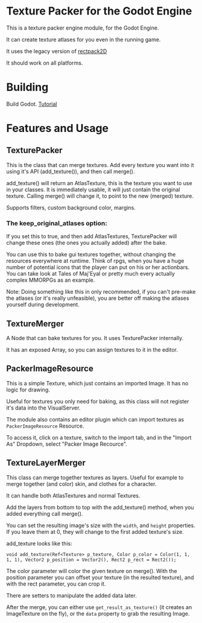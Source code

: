 # Texture Packer for the Godot Engine

This is a texture packer engine module, for the Godot Engine.

It can create texture atlases for you even in the running game.

It uses the legacy version of [rectpack2D](https://github.com/TeamHypersomnia/rectpack2D/tree/legacy)

It should work on all platforms.

# Building

Build Godot. [Tutorial](https://docs.godotengine.org/en/latest/development/compiling/index.html)

# Features and Usage

## TexturePacker

This is the class that can merge textures. Add every texture you want into it using it's API (add_texture()), and then call merge().

add_texture() will return an AtlasTexture, this is the texture you want to use in your classes. It is immediately usable, it will just contain the original texture. Calling merge() will change it, to point to the new (merged) texture.

Supports filters, custom background color, margins.

### The keep_original_atlases option:

If you set this to true, and then add AtlasTextures, TexturePacker will change these ones (the ones you actually added)
after the bake.

You can use this to bake gui textures together, without changing the resources everywhere at runtime.
Think of rpgs, when you have a huge number of potential icons that the player can put on his or her actionbars.
You can take look at Tales of Maj'Eyal or pretty much every actually complex MMORPGs as an example.

Note: Doing something like this in only recommended, if you can't pre-make the atlases (or it's really unfeasible), you are better off
making the atlases yourself during development.

## TextureMerger

A Node that can bake textures for you. It uses TexturePacker internally.

It has an exposed Array, so you can assign textures to it in the editor.

## PackerImageResource

This is a simple Texture, which just contains an imported Image. It has no logic for drawing.

Useful for textures you only need for baking, as this class will not register it's data into the VisualServer.

The module also contains an editor plugin which can import textures as `PackerImageResource` Resource.

To access it, click on a texture, switch to the import tab, and in the "Import As" Dropdown, select "Packer Image Recource".

## TextureLayerMerger

This class can merge together textures as layers. Useful for example to merge together (and color) skin, and clothes for a character.

It can handle both AtlasTextures and normal Textures.

Add the layers from bottom to top with the add_texture() method, when you added everything call merge().

You can set the resulting image's size with the `width`, and `height` properties. If you leave them at 0, they will
change to the first added texture's size.

add_texture looks like this:

```
void add_texture(Ref<Texture> p_texture, Color p_color = Color(1, 1, 1, 1), Vector2 p_position = Vector2(), Rect2 p_rect = Rect2());
```

The color parameter will color the given texture on merge().
With the position parameter you can offset your texture (in the resulted texture), and with the rect parameter, you can crop it.

There are setters to manipulate the added data later.

After the merge, you can either use `get_result_as_texture()` (it creates an ImageTexture on the fly), or the `data` property to
grab the resulting Image.
